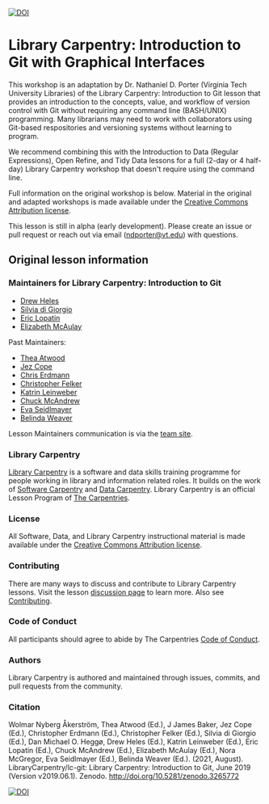 [![DOI](https://zenodo.org/badge/DOI/10.5281/zenodo.3265772.svg)](https://doi.org/10.5281/zenodo.3265772)

# Library Carpentry: Introduction to Git with Graphical Interfaces

This workshop is an adaptation by Dr. Nathaniel D. Porter (Virginia Tech University Libraries) of the Library Carpentry: Introduction to Git lesson that provides an introduction to the concepts, value, and workflow of version control with Git without requiring any command line (BASH/UNIX) programming. Many librarians may need to work with collaborators using Git-based respositories and versioning systems without learning to program. 

We recommend combining this with the Introduction to Data (Regular Expressions), Open Refine, and Tidy Data lessons for a full (2-day or 4 half-day) Library Carpentry workshop that doesn't require using the command line. 

Full information on the original workshop is below. Material in the original and adapted workshops is made available under the [Creative Commons Attribution
license](https://github.com/LibraryCarpentry/lc-git/blob/gh-pages/LICENSE.md).

This lesson is still in alpha (early development). Please create an issue or pull request or reach out via email (ndporter@vt.edu) with questions.

## Original lesson information

### Maintainers for Library Carpentry: Introduction to Git

- [Drew Heles](https://github.com/dheles)
- [Silvia di Giorgio](https://twitter.com/digiorgiosilvia)
- [Eric Lopatin](https://github.com/elopatin-uc3)
- [Elizabeth McAulay](https://github.com/emcaulay)

Past Maintainers:

- [Thea Atwood](https://github.com/tpatwood)
- [Jez Cope](https://github.com/jezcope)
- [Chris Erdmann](https://github.com/libcce)
- [Christopher Felker](https://github.com/doingarchives)
- [Katrin Leinweber](https://github.com/katrinleinweber)
- [Chuck McAndrew](https://github.com/dcmcand)
- [Eva Seidlmayer](https://github.com/EvaSeidlmayer)
- [Belinda Weaver](https://github.com/weaverbel)

Lesson Maintainers communication is via the [team site](https://github.com/orgs/LibraryCarpentry/teams/lc-git-maintainers).

### Library Carpentry

[Library Carpentry](https://librarycarpentry.org) is a software and data skills training programme for people working in library and information related roles. It builds on the work of [Software Carpentry](http://software-carpentry.org/) and [Data Carpentry](http://www.datacarpentry.org/). Library Carpentry is an official Lesson Program of [The Carpentries](https://carpentries.org/).

### License

All Software, Data, and Library Carpentry instructional material is made available under the [Creative Commons Attribution
license](https://github.com/LibraryCarpentry/lc-git/blob/gh-pages/LICENSE.md).

### Contributing

There are many ways to discuss and contribute to Library Carpentry lessons. Visit the lesson [discussion page](https://librarycarpentry.org/lc-git/discuss/index.html) to learn more. Also see [Contributing](https://github.com/LibraryCarpentry/lc-git/blob/gh-pages/CONTRIBUTING.md).

### Code of Conduct

All participants should agree to abide by The Carpentries [Code of Conduct](https://docs.carpentries.org/topic_folders/policies/code-of-conduct.html).

### Authors

Library Carpentry is authored and maintained through issues, commits, and pull requests from the community.

### Citation

Wolmar Nyberg Åkerström, Thea Atwood (Ed.), J James Baker, Jez Cope (Ed.), Christopher Erdmann (Ed.), Christopher Felker (Ed.), Silvia di Giorgio (Ed.), Dan Michael O. Heggø, Drew Heles (Ed.), Katrin Leinweber (Ed.), Eric Lopatin (Ed.), Chuck McAndrew (Ed.), Elizabeth McAulay (Ed.), Nora McGregor, Eva Seidlmayer (Ed.), Belinda Weaver (Ed.). (2021, August). LibraryCarpentry/lc-git: Library Carpentry: Introduction to Git, June 2019 (Version v2019.06.1). Zenodo. http://doi.org/10.5281/zenodo.3265772

[![DOI](https://zenodo.org/badge/DOI/10.5281/zenodo.3265772.svg)](https://doi.org/10.5281/zenodo.3265772)
